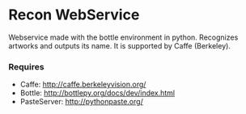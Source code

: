 Recon WebService
================

Webservice made with the bottle environment in python. Recognizes artworks and outputs its name. It is supported by Caffe (Berkeley).

### Requires
* Caffe: http://caffe.berkeleyvision.org/
* Bottle: http://bottlepy.org/docs/dev/index.html
* PasteServer: http://pythonpaste.org/

